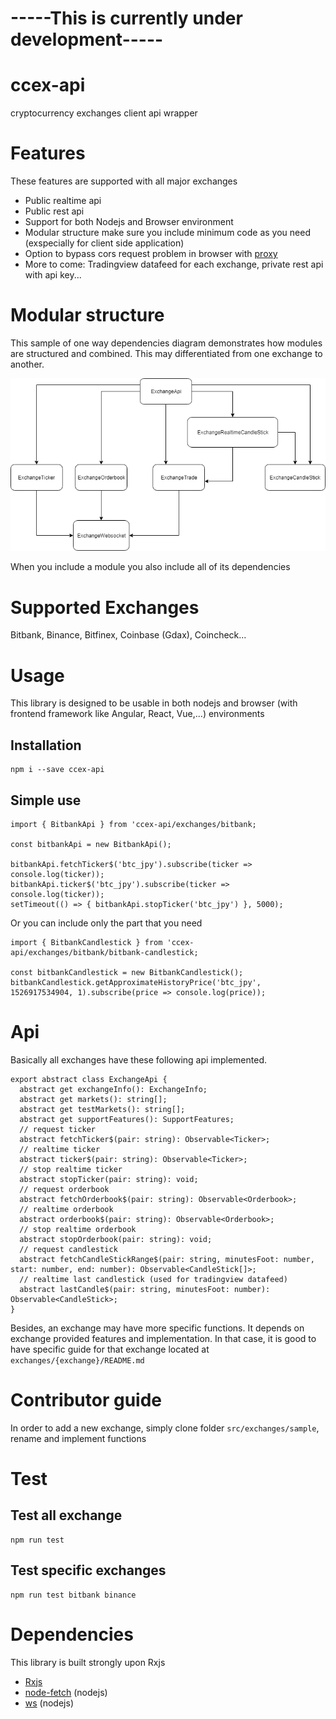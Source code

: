 # -----This is currently under development-----
# ccex-api
cryptocurrency exchanges client api wrapper

# Features
These features are supported with all major exchanges
- Public realtime api
- Public rest api
- Support for both Nodejs and Browser environment
- Modular structure make sure you include minimum code as you need (exspecially for client side application)
- Option to bypass cors request problem in browser with [proxy](https://github.com/Rob--W/cors-anywhere)
- More to come: Tradingview datafeed for each exchange, private rest api with api key...

# Modular structure
This sample of one way dependencies diagram demonstrates how modules are structured and combined. This may differentiated from one exchange to another.

<p align="center"><img src="assets/ccex-api-sample-structure.png"></p>

When you include a module you also include all of its dependencies

# Supported Exchanges
Bitbank, Binance, Bitfinex, Coinbase (Gdax), Coincheck...

# Usage
This library is designed to be usable in both nodejs and browser (with frontend framework like Angular, React, Vue,...) environments
## Installation
```
npm i --save ccex-api
```

## Simple use
```
import { BitbankApi } from 'ccex-api/exchanges/bitbank;

const bitbankApi = new BitbankApi();

bitbankApi.fetchTicker$('btc_jpy').subscribe(ticker => console.log(ticker));
bitbankApi.ticker$('btc_jpy').subscribe(ticker => console.log(ticker));
setTimeout(() => { bitbankApi.stopTicker('btc_jpy') }, 5000);
```

Or you can include only the part that you need
```
import { BitbankCandlestick } from 'ccex-api/exchanges/bitbank/bitbank-candlestick;

const bitbankCandlestick = new BitbankCandlestick();
bitbankCandlestick.getApproximateHistoryPrice('btc_jpy', 1526917534904, 1).subscribe(price => console.log(price));
```

# Api
Basically all exchanges have these following api implemented.
```
export abstract class ExchangeApi {
  abstract get exchangeInfo(): ExchangeInfo;
  abstract get markets(): string[];
  abstract get testMarkets(): string[];
  abstract get supportFeatures(): SupportFeatures;
  // request ticker
  abstract fetchTicker$(pair: string): Observable<Ticker>;
  // realtime ticker
  abstract ticker$(pair: string): Observable<Ticker>;
  // stop realtime ticker
  abstract stopTicker(pair: string): void;
  // request orderbook
  abstract fetchOrderbook$(pair: string): Observable<Orderbook>;
  // realtime orderbook
  abstract orderbook$(pair: string): Observable<Orderbook>;
  // stop realtime orderbook
  abstract stopOrderbook(pair: string): void;
  // request candlestick
  abstract fetchCandleStickRange$(pair: string, minutesFoot: number, start: number, end: number): Observable<CandleStick[]>;
  // realtime last candlestick (used for tradingview datafeed)
  abstract lastCandle$(pair: string, minutesFoot: number): Observable<CandleStick>;
}
```

Besides, an exchange may have more specific functions. It depends on exchange provided features and implementation.
In that case, it is good to have specific guide for that exchange located at `exchanges/{exchange}/README.md`

# Contributor guide
In order to add a new exchange, simply clone folder `src/exchanges/sample`, rename and implement functions

# Test

## Test all exchange
```
npm run test
```

## Test specific exchanges
```
npm run test bitbank binance
```

# Dependencies
This library is built strongly upon Rxjs
- [Rxjs](https://github.com/ReactiveX/rxjs)
- [node-fetch](https://github.com/bitinn/node-fetch) (nodejs)
- [ws](https://github.com/websockets/ws) (nodejs)
